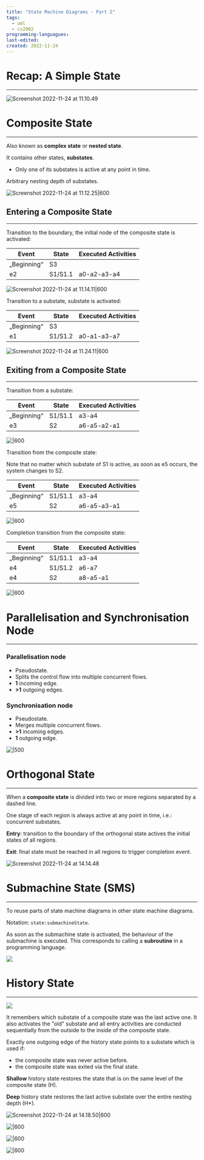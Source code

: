 ```yaml
---
title: "State Machine Diagrams - Part 2"
tags:
  - uml
  - cs2002
programming-languagues:
last-edited:
created: 2022-11-24
---
```

# Recap: A Simple State
---
![Screenshot 2022-11-24 at 11.10.49](notes/images/Screenshot%202022-11-24%20at%2011.10.49.png)

# Composite State
---
Also known as **complex state** or **nested state**.

It contains other states, **substates**.
- Only one of its substates is active at any point in time.

Arbitrary nesting depth of substates.

![Screenshot 2022-11-24 at 11.12.25|600](notes/images/Screenshot%202022-11-24%20at%2011.12.25.png)

## Entering a Composite State
---
Transition to the boundary, the initial node of the composite state is activated:

| Event       | State   | Executed Activities |
| ----------- | ------- | ------------------- |
| „Beginning“ | S3      |                     |
| e2          | S1/S1.1 | a0-a2-a3-a4         |

![Screenshot 2022-11-24 at 11.14.11|600](notes/images/Screenshot%202022-11-24%20at%2011.14.11.png)

Transition to a substate, substate is activated:

| Event       | State   | Executed Activities |
| ----------- | ------- | ------------------- |
| „Beginning“ | S3      |                     |
| e1          | S1/S1.2 | a0-a1-a3-a7         |

![Screenshot 2022-11-24 at 11.24.11|600](notes/images/Screenshot%202022-11-24%20at%2011.24.11.png)

## Exiting from a Composite State
---
Transition from a substate:

| Event       | State   | Executed Activities |
| ----------- | ------- | ------------------- |
| „Beginning“ | S1/S1.1 | a3-a4               |
| e3          | S2      | a6-a5-a2-a1         |

![|600](notes/images/Screenshot%202022-11-24%20at%2013.06.41.png)

Transition from the composite state:

Note that no matter which substate of S1 is active, as soon as e5 occurs, the system changes to S2.

| Event       | State   | Executed Activities |
| ----------- | ------- | ------------------- |
| „Beginning“ | S1/S1.1 | a3-a4               |
| e5          | S2      | a6-a5-a3-a1         |

![|600](notes/images/Screenshot%202022-11-24%20at%2013.09.20.png)

Completion transition from the composite state:

| Event       | State   | Executed Activities |
| ----------- | ------- | ------------------- |
| „Beginning“ | S1/S1.1 | a3-a4               |
| e4          | S1/S1.2 | a6-a7               |
| e4          | S2      | a8-a5-a1            | 

![|600](notes/images/Screenshot%202022-11-24%20at%2013.11.15.png)

# Parallelisation and Synchronisation Node
---
### Parallelisation node
- Pseudostate.
- Splits the control flow into multiple concurrent flows.
- **1** incoming edge.
- **>1** outgoing edges.

### Synchronisation node
- Pseudostate.
- Merges multiple concurrent flows.
- **>1** incoming edges.
- **1** outgoing edge.

![|500](notes/images/Screenshot%202022-11-24%20at%2013.13.59.png)

# Orthogonal State
---
When a **composite state** is divided into two or more regions separated by a dashed line.

One stage of each region is always active at any point in time, i.e.: concurrent substates.

**Entry**: transition to the boundary of the orthogonal state actives the initial states of all regions.

**Exit**: final state must be reached in all regions to trigger completion event.

![Screenshot 2022-11-24 at 14.14.48](notes/images/Screenshot%202022-11-24%20at%2014.14.48.png)

# Submachine State (SMS)
---
To reuse parts of state machine diagrams in other state machine diagrams.

Notation: `state:submachineState`.

As soon as the submachine state is activated, the behaviour of the submachine is executed. This corresponds to calling a **subroutine** in a programming language.

![](notes/images/Screenshot%202022-11-24%20at%2014.16.17.png)

# History State
---
![](notes/images/Screenshot%202022-11-24%20at%2014.16.38.png)

It remembers which substate of a composite state was the last active one. It also activates the "old" substate and all entry activities are conducted sequentially from the outside to the inside of the composite state.

Exactly one outgoing edge of the history state points to a substate which is used if:
- the composite state was never active before.
- the composite state was exited via the final state.

**Shallow** history state restores the state that is on the same level of the composite state (H).

**Deep** history state restores the last active substate over the entire nesting depth (H*).

![Screenshot 2022-11-24 at 14.18.50|600](notes/images/Screenshot%202022-11-24%20at%2014.18.50.png)

![|600](notes/images/Screenshot%202022-11-24%20at%2014.18.57.png)

![|600](notes/images/Screenshot%202022-11-24%20at%2014.19.07.png)

![|600](notes/images/Screenshot%202022-11-24%20at%2014.19.14.png)